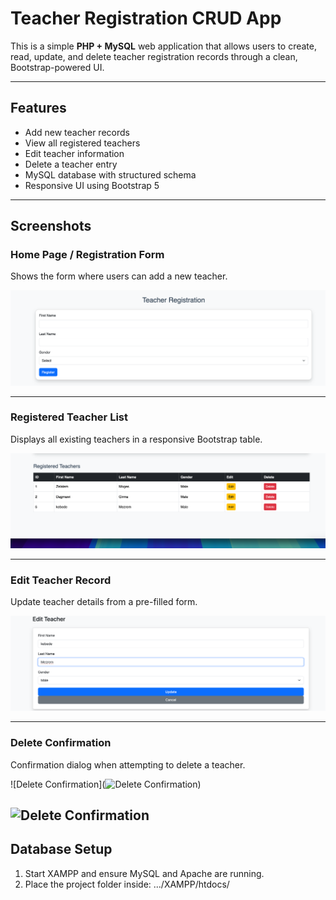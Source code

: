 # Teacher Registration CRUD App

This is a simple **PHP + MySQL** web application that allows users to create, read, update, and delete teacher registration records through a clean, Bootstrap-powered UI.

---

## Features

- Add new teacher records
- View all registered teachers
- Edit teacher information
- Delete a teacher entry
- MySQL database with structured schema
- Responsive UI using Bootstrap 5

---

## Screenshots

### Home Page / Registration Form
Shows the form where users can add a new teacher.

![Home Form](https://github.com/zelalemmoges/mini_project/blob/main/assets/form.png)




---

### Registered Teacher List
Displays all existing teachers in a responsive Bootstrap table.

![Teacher List](https://github.com/zelalemmoges/mini_project/blob/main/assets/registerd.png)


---

### Edit Teacher Record
Update teacher details from a pre-filled form.

![Edit Form](https://github.com/zelalemmoges/mini_project/blob/main/assets/edit.png)

---

### Delete Confirmation
Confirmation dialog when attempting to delete a teacher.

![Delete Confirmation](![Delete Confirmation](https://your-image-url.com/delete-confirm.png))

![Delete Confirmation](https://your-image-url.com/delete-confirm.png)
---

## Database Setup

1. Start XAMPP and ensure MySQL and Apache are running.
2. Place the project folder inside:  .../XAMPP/htdocs/
